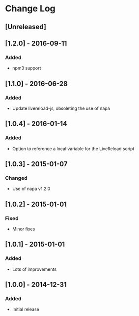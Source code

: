 # Change Log

## [Unreleased]

## [1.2.0] - 2016-09-11
### Added
- npm3 support

## [1.1.0] - 2016-06-28
### Added
- Update livereload-js, obsoleting the use of napa

## [1.0.4] - 2016-01-14
### Added
- Option to reference a local variable for the LiveReload script

## [1.0.3] - 2015-01-07
### Changed
- Use of napa v1.2.0

## [1.0.2] - 2015-01-01
### Fixed
- Minor fixes

## [1.0.1] - 2015-01-01
### Added
- Lots of improvements

## [1.0.0] - 2014-12-31
### Added
- Initial release
